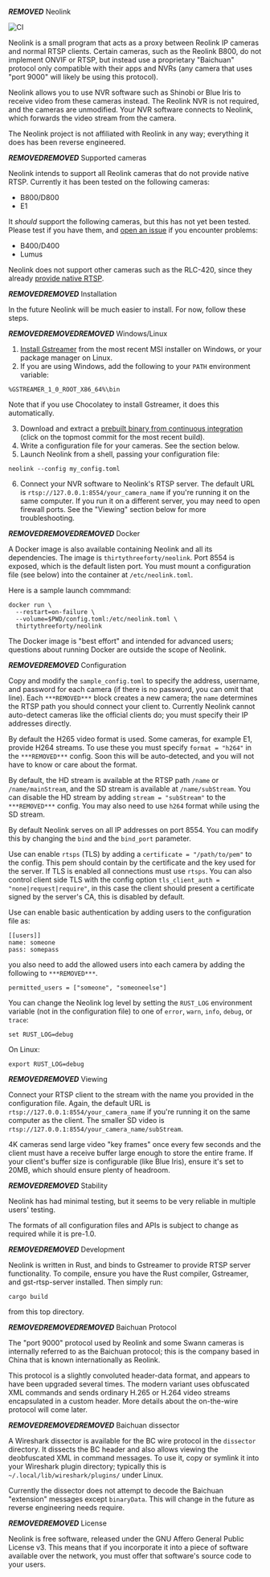 ***REMOVED*** Neolink

![CI](https://github.com/thirtythreeforty/neolink/workflows/CI/badge.svg)

Neolink is a small program that acts as a proxy between Reolink IP cameras and normal RTSP clients.
Certain cameras, such as the Reolink B800, do not implement ONVIF or RTSP, but instead use a proprietary "Baichuan" protocol only compatible with their apps and NVRs (any camera that uses "port 9000" will likely be using this protocol).

Neolink allows you to use NVR software such as Shinobi or Blue Iris to receive video from these cameras instead.
The Reolink NVR is not required, and the cameras are unmodified.
Your NVR software connects to Neolink, which forwards the video stream from the camera.

The Neolink project is not affiliated with Reolink in any way; everything it does has been reverse engineered.

***REMOVED******REMOVED*** Supported cameras

Neolink intends to support all Reolink cameras that do not provide native RTSP.
Currently it has been tested on the following cameras:

- B800/D800
- E1

It *should* support the following cameras, but this has not yet been tested.
Please test if you have them, and [open an issue](https://github.com/thirtythreeforty/neolink/issues/new/choose) if you encounter problems:

- B400/D400
- Lumus

Neolink does not support other cameras such as the RLC-420, since they already [provide native RTSP](https://support.reolink.com/hc/en-us/articles/360007010473-How-to-Live-View-Reolink-Cameras-via-VLC-Media-Player).

***REMOVED******REMOVED*** Installation

In the future Neolink will be much easier to install.
For now, follow these steps.

***REMOVED******REMOVED******REMOVED*** Windows/Linux

1. [Install Gstreamer][gstreamer] from the most recent MSI installer on Windows, or your package manager on Linux.
2. If you are using Windows, add the following to your `PATH` environment variable:

```
%GSTREAMER_1_0_ROOT_X86_64%\bin
```

Note that if you use Chocolatey to install Gstreamer, it does this automatically.

3. Download and extract a [prebuilt binary from continuous integration][ci-download] (click on the topmost commit for the most recent build).
4. Write a configuration file for your cameras.  See the section below.
5. Launch Neolink from a shell, passing your configuration file:

```
neolink --config my_config.toml
```

6. Connect your NVR software to Neolink's RTSP server.
   The default URL is `rtsp://127.0.0.1:8554/your_camera_name` if you're running it on the same computer.
   If you run it on a different server, you may need to open firewall ports.
   See the "Viewing" section below for more troubleshooting.

[gstreamer]: https://gstreamer.freedesktop.org/documentation/installing/index.html
[ci-download]: https://github.com/thirtythreeforty/neolink/actions?query=branch%3Amaster

***REMOVED******REMOVED******REMOVED*** Docker

A Docker image is also available containing Neolink and all its dependencies.
The image is `thirtythreeforty/neolink`.
Port 8554 is exposed, which is the default listen port.
You must mount a configuration file (see below) into the container at `/etc/neolink.toml`.

Here is a sample launch commmand:

```
docker run \
  --restart=on-failure \
  --volume=$PWD/config.toml:/etc/neolink.toml \
  thirtythreeforty/neolink
```

The Docker image is "best effort" and intended for advanced users; questions about running Docker are outside the scope of Neolink.

***REMOVED******REMOVED*** Configuration

Copy and modify the `sample_config.toml` to specify the address, username, and password for each camera (if there is no password, you can omit that line).
Each `***REMOVED***` block creates a new camera; the `name` determines the RTSP path you should connect your client to.
Currently Neolink cannot auto-detect cameras like the official clients do; you must specify their IP addresses directly.

By default the H265 video format is used. Some cameras, for example E1, provide H264 streams. To use these you must specify `format = "h264"` in the `***REMOVED***` config.
Soon this will be auto-detected, and you will not have to know or care about the format.

By default, the HD stream is available at the RTSP path `/name` or `/name/mainStream`, and the SD stream is available at `/name/subStream`.
You can disable the HD stream by adding `stream = "subStream"` to the `***REMOVED***` config.
You may also need to use `h264` format while using the SD stream.

By default Neolink serves on all IP addresses on port 8554.
You can modify this by changing the `bind` and the `bind_port` parameter.

Use can enable `rtsps` (TLS) by adding a `certificate = "/path/to/pem"` to the config. This pem should contain by the certificate and the key used for the server. If TLS is enabled all connections must use `rtsps`. You can also control client side TLS with the config option `tls_client_auth = "none|request|require"`, in this case the client should present a certificate signed by the server's CA, this is disabled by default.

Use can enable basic authentication by adding users to the configuration file as:
```
[[users]]
name: someone
pass: somepass
```
you also need to add the allowed users into each camera by adding the following to `***REMOVED***`.
```
permitted_users = ["someone", "someoneelse"]
```

You can change the Neolink log level by setting the `RUST_LOG` environment variable (not in the configuration file) to one of `error`, `warn`, `info`, `debug`, or `trace`:

```
set RUST_LOG=debug
```

On Linux:

```
export RUST_LOG=debug
```

***REMOVED******REMOVED*** Viewing

Connect your RTSP client to the stream with the name you provided in the configuration file.
Again, the default URL is `rtsp://127.0.0.1:8554/your_camera_name` if you're running it on the same computer as the client.
The smaller SD video is `rtsp://127.0.0.1:8554/your_camera_name/subStream`.

4K cameras send large video "key frames" once every few seconds and the client must have a receive buffer large enough to store the entire frame.
If your client's buffer size is configurable (like Blue Iris), ensure it's set to 20MB, which should ensure plenty of headroom.

***REMOVED******REMOVED*** Stability

Neolink has had minimal testing, but it seems to be very reliable in multiple users' testing.

The formats of all configuration files and APIs is subject to change as required while it is pre-1.0.

***REMOVED******REMOVED*** Development

Neolink is written in Rust, and binds to Gstreamer to provide RTSP server functionality.
To compile, ensure you have the Rust compiler, Gstreamer, and gst-rtsp-server installed.
Then simply run:

```
cargo build
```

from this top directory.

***REMOVED******REMOVED******REMOVED*** Baichuan Protocol

The "port 9000" protocol used by Reolink and some Swann cameras is internally referred to as the Baichuan protocol; this is the company based in China that is known internationally as Reolink.

This protocol is a slightly convoluted header-data format, and appears to have been upgraded several times.
The modern variant uses obfuscated XML commands and sends ordinary H.265 or H.264 video streams encapsulated in a custom header.
More details about the on-the-wire protocol will come later.

***REMOVED******REMOVED******REMOVED*** Baichuan dissector

A Wireshark dissector is available for the BC wire protocol in the `dissector` directory.
It dissects the BC header and also allows viewing the deobfuscated XML in command messages.
To use it, copy or symlink it into your Wireshark plugin directory; typically this is `~/.local/lib/wireshark/plugins/` under Linux.

Currently the dissector does not attempt to decode the Baichuan "extension" messages except `binaryData`.
This will change in the future as reverse engineering needs require.

***REMOVED******REMOVED*** License

Neolink is free software, released under the GNU Affero General Public License v3.
This means that if you incorporate it into a piece of software available over the network, you must offer that software's source code to your users.
